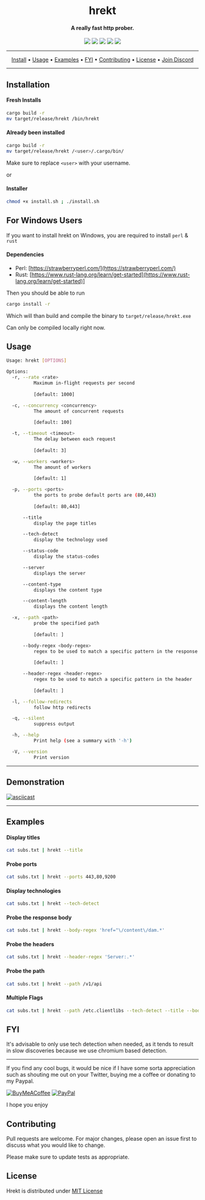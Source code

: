 <h1 align="center">hrekt
  <br>
</h1>

<h4 align="center">A really fast http prober.</h4>

<p align="center">
  <a href="/LICENSE"><img src="https://img.shields.io/badge/license-MIT-blue.svg"/></a>
  <a href="https://www.rust-lang.org/"><img src="https://camo.githubusercontent.com/2ed8a73e5c5d21391f6dfc3ed93f70470c1d4ccf32824d96f943420163df9963/68747470733a2f2f696d672e736869656c64732e696f2f62616467652f4c616e67756167652d527573742d3138313731373f636f6c6f723d726564"/></a>
  <a href="https://github.com/ethicalhackingplayground/hrekt/issues"><img src="https://img.shields.io/badge/contributions-welcome-brightgreen.svg?style=flat"></a>
  <a href="https://twitter.com/z0idsec"><img src="https://img.shields.io/twitter/follow/z0idsec.svg?logo=twitter"></a>
  <a href="https://discord.gg/MQWCem5b"><img src="https://img.shields.io/discord/862900124740616192.svg?logo=discord"></a>
  <br>
</p>

---

<p align="center">
  <a href="#installation">Install</a> •
  <a href="#usage">Usage</a> •
  <a href="#examples">Examples</a> •
  <a href="#fyi">FYI</a> •
  <a href="#contributing">Contributing</a> •
  <a href="#license">License</a> •
  <a href="https://discord.gg/MQWCem5b">Join Discord</a> 
</p>

---

## Installation

#### Fresh Installs
```bash
cargo build -r
mv target/release/hrekt /bin/hrekt
```

#### Already been installed
```bash
cargo build -r
mv target/release/hrekt /<user>/.cargo/bin/
```


Make sure to replace `<user>` with your username.

or 

#### Installer
```bash
chmod +x install.sh ; ./install.sh
```

## For Windows Users

If you want to install hrekt on Windows, you are required to install `perl` & `rust`

#### Dependencies
- Perl: [https://strawberryperl.com/](https://strawberryperl.com/)
- Rust: [https://www.rust-lang.org/learn/get-started](https://www.rust-lang.org/learn/get-started)]

Then you should be able to run

```bash
cargo install -r
```

Which will than build and compile the binary to `target/release/hrekt.exe`

Can only be compiled locally right now.


## Usage

```bash
Usage: hrekt [OPTIONS]

Options:
  -r, --rate <rate>
          Maximum in-flight requests per second
          
          [default: 1000]

  -c, --concurrency <concurrency>
          The amount of concurrent requests
          
          [default: 100]

  -t, --timeout <timeout>
          The delay between each request
          
          [default: 3]

  -w, --workers <workers>
          The amount of workers
          
          [default: 1]

  -p, --ports <ports>
          the ports to probe default ports are (80,443)
          
          [default: 80,443]

      --title
          display the page titles

      --tech-detect
          display the technology used

      --status-code
          display the status-codes

      --server
          displays the server

      --content-type
          displays the content type

      --content-length
          displays the content length

  -x, --path <path>
          probe the specified path
          
          [default: ]

      --body-regex <body-regex>
          regex to be used to match a specific pattern in the response
          
          [default: ]

      --header-regex <header-regex>
          regex to be used to match a specific pattern in the header
          
          [default: ]

  -l, --follow-redirects
          follow http redirects

  -q, --silent
          suppress output

  -h, --help
          Print help (see a summary with '-h')

  -V, --version
          Print version
```

---


## Demonstration

[![asciicast](https://asciinema.org/a/XekxthZdgxO5luq7wTDvOxamq.svg)](https://asciinema.org/a/XekxthZdgxO5luq7wTDvOxamq)

---

## Examples

#### Display titles

```bash
cat subs.txt | hrekt --title
```

#### Probe ports

```bash
cat subs.txt | hrekt --ports 443,80,9200 
```

#### Display technologies

```bash
cat subs.txt | hrekt --tech-detect
```

#### Probe the response body

```bash
cat subs.txt | hrekt --body-regex 'href="\/content\/dam.*'
```

#### Probe the headers

```bash
cat subs.txt | hrekt --header-regex 'Server:.*'
```

#### Probe the path

```bash
cat subs.txt | hrekt --path /v1/api
```

#### Multiple Flags

```bash
cat subs.txt | hrekt --path /etc.clientlibs --tech-detect --title --body-regex 'href="\/content\/dam.*'
```

## FYI
It's advisable to only use tech detection when needed, as it tends to result in slow discoveries because we use chromium based detection.

---

If you find any cool bugs, it would be nice if I have some sorta appreciation such as shouting me out on your Twitter, buying me a coffee or donating to my Paypal.
  
[![BuyMeACoffee](https://img.shields.io/badge/Buy%20Me%20a%20Coffee-ffdd00?style=for-the-badge&logo=buy-me-a-coffee&logoColor=black)](https://www.buymeacoffee.com/SBhULWm) [![PayPal](https://img.shields.io/badge/PayPal-00457C?style=for-the-badge&logo=paypal&logoColor=white)](https://www.paypal.com/paypalme/cyberlixpty)

I hope you enjoy

## Contributing

Pull requests are welcome. For major changes, please open an issue first
to discuss what you would like to change.

Please make sure to update tests as appropriate.


## License

Hrekt is distributed under [MIT License](https://github.com/ethicalhackingplayground/hrekt/blob/main/LICENSE)
